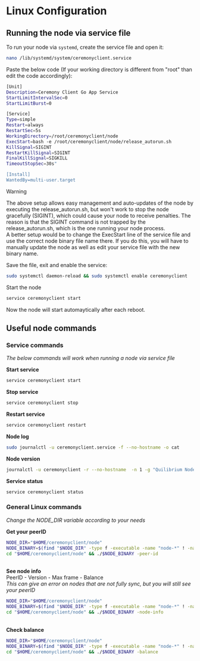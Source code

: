 


# Linux Configuration
## Running the node via service file

To run your node via `systemd`, create the service file and open it:

```bash
nano /lib/systemd/system/ceremonyclient.service
```

Paste the below code (If your working directory is different from "root" than edit the code accordingly):

```bash
[Unit]
Description=Ceremony Client Go App Service
StartLimitIntervalSec=0
StartLimitBurst=0

[Service]
Type=simple
Restart=always
RestartSec=5s
WorkingDirectory=/root/ceremonyclient/node
ExecStart=bash -e /root/ceremonyclient/node/release_autorun.sh
KillSignal=SIGINT
RestartKillSignal=SIGINT
FinalKillSignal=SIGKILL
TimeoutStopSec=30s"

[Install]
WantedBy=multi-user.target

```
> [!WARNING]
> The above setup allows easy management and auto-updates of the node by executing the release_autorun.sh, but won't work to stop the node gracefully (SIGINT), which could cause your node to receive penalties. The reason is that the SIGINT command is not trapped by the release_autorun.sh, which is the one running your node process.\
> A better setup would be to change the ExecStart line of the service file and use the correct node binary file name there. If you do this, you will have to manually update the node as well as edit your service file with the new binary name.

Save the file, exit and enable the service:

```bash
sudo systemctl daemon-reload && sudo systemctl enable ceremonyclient
```

Start the node

```bash
service ceremonyclient start
```

Now the node will start automaytically after each reboot.

## Useful node commands

### Service commands
*The below commands will work when running a node via service file*

**Start service**
```bash
service ceremonyclient start
```

**Stop service**
```bash
service ceremonyclient stop
```

**Restart service**
```bash
service ceremonyclient restart
```

**Node log**
```bash
sudo journalctl -u ceremonyclient.service -f --no-hostname -o cat
```

**Node version**
```bash
journalctl -u ceremonyclient -r --no-hostname  -n 1 -g "Quilibrium Node" -o cat
```

**Service status**
```bash
service ceremonyclient status
```

### General Linux commands
*Change the NODE_DIR variable according to your needs*

**Get your peerID**
```sh
NODE_DIR="$HOME/ceremonyclient/node"
NODE_BINARY=$(find "$NODE_DIR" -type f -executable -name "node-*" ! -name "*.dgst*" ! -name "*.sig*" | sort -V | tail -n 1 | xargs basename)
cd "$HOME/ceremonyclient/node" && ./$NODE_BINARY -peer-id
```
\
**See node info**\
PeerID - Version - Max frame - Balance \
_This can give an error on nodes that are not fully sync, but you will still see your peerID_

```bash
NODE_DIR="$HOME/ceremonyclient/node"
NODE_BINARY=$(find "$NODE_DIR" -type f -executable -name "node-*" ! -name "*.dgst*" ! -name "*.sig*" | sort -V | tail -n 1 | xargs basename)
cd "$HOME/ceremonyclient/node" && ./$NODE_BINARY -node-info
```
\
**Check balance**
```bash
NODE_DIR="$HOME/ceremonyclient/node"
NODE_BINARY=$(find "$NODE_DIR" -type f -executable -name "node-*" ! -name "*.dgst*" ! -name "*.sig*" | sort -V | tail -n 1 | xargs basename)
cd "$HOME/ceremonyclient/node" && ./$NODE_BINARY -balance
```
